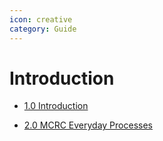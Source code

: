 ```yaml
---
icon: creative
category: Guide
---
```


# Introduction

- [1.0 Introduction](./introduction/howToUseThisGuide.md)

- [2.0 MCRC Everyday Processes](./introduction/programDictionaryMiCasaResourceCenter.md)
